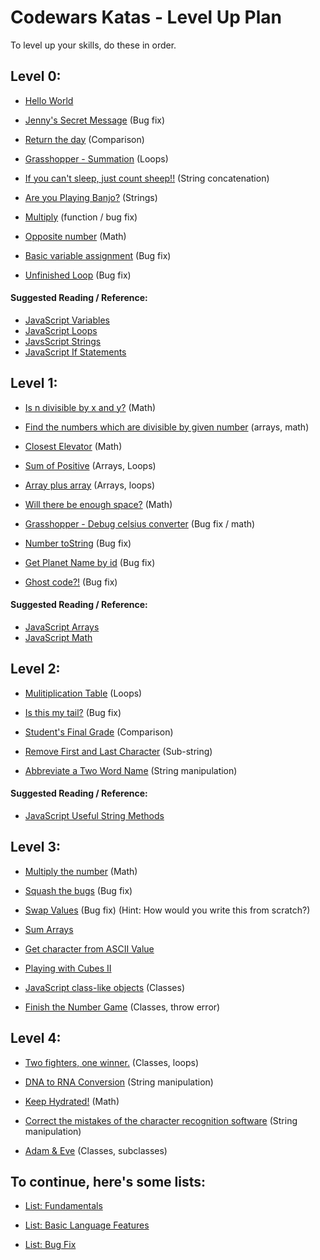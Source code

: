 # Codewars Katas - Level Up Plan
To level up your skills, do these in order.

## Level 0:

- [Hello World](https://www.codewars.com/kata/523b4ff7adca849afe000035)

- [Jenny's Secret Message](https://www.codewars.com/kata/55225023e1be1ec8bc000390) (Bug fix)

- [Return the day](https://www.codewars.com/kata/59dd3ccdded72fc78b000b25) (Comparison)

- [Grasshopper - Summation](https://www.codewars.com/kata/55d24f55d7dd296eb9000030) (Loops)

- [If you can't sleep, just count sheep!!](https://www.codewars.com/kata/5b077ebdaf15be5c7f000077) (String concatenation)

- [Are you Playing Banjo?](https://www.codewars.com/kata/53af2b8861023f1d88000832) (Strings)

- [Multiply](https://www.codewars.com/kata/50654ddff44f800200000004) (function / bug fix)

- [Opposite number](https://www.codewars.com/kata/56dec885c54a926dcd001095) (Math)

- [Basic variable assignment](https://www.codewars.com/kata/50ee6b0bdeab583673000025) (Bug fix)

- [Unfinished Loop](https://www.codewars.com/kata/55c28f7304e3eaebef0000da) (Bug fix)

#### Suggested Reading / Reference:
- [JavaScript Variables](https://developer.mozilla.org/en-US/docs/Learn/JavaScript/First_steps/Variables)
- [JavaScript Loops](https://developer.mozilla.org/en-US/docs/Learn/JavaScript/Building_blocks/Looping_code)
- [JavsScript Strings](https://developer.mozilla.org/en-US/docs/Learn/JavaScript/First_steps/Strings)
- [JavaScript If Statements](https://www.w3schools.com/js/js_if_else.asp)

## Level 1:

- [Is n divisible by x and y?](https://www.codewars.com/kata/5545f109004975ea66000086) (Math)

- [Find the numbers which are divisible by given number](https://www.codewars.com/kata/55edaba99da3a9c84000003b) (arrays, math)

- [Closest Elevator](https://www.codewars.com/kata/5c374b346a5d0f77af500a5a) (Math)

- [Sum of Positive](https://www.codewars.com/kata/5715eaedb436cf5606000381) (Arrays, Loops)

- [Array plus array](https://www.codewars.com/kata/5a2be17aee1aaefe2a000151) (Arrays, loops)

- [Will there be enough space?](https://www.codewars.com/kata/5875b200d520904a04000003) (Math)

- [Grasshopper - Debug celsius converter](https://www.codewars.com/kata/55cb854deb36f11f130000e1) (Bug fix / math)

- [Number toString](https://www.codewars.com/kata/53934feec44762736c00044b) (Bug fix)

- [Get Planet Name by id](https://www.codewars.com/kata/515e188a311df01cba000003) (Bug fix)

- [Ghost code?!](https://www.codewars.com/kata/570184a95594a091150000a0) (Bug fix)

#### Suggested Reading / Reference:
- [JavaScript Arrays](https://developer.mozilla.org/en-US/docs/Learn/JavaScript/First_steps/Arrays)
- [JavaScript Math](https://developer.mozilla.org/en-US/docs/Learn/JavaScript/First_steps/Math)

## Level 2:
- [Mulitiplication Table](https://www.codewars.com/kata/5a2fd38b55519ed98f0000ce) (Loops)

- [Is this my tail?](https://www.codewars.com/kata/56f695399400f5d9ef000af5) (Bug fix)

- [Student's Final Grade](https://www.codewars.com/kata/5ad0d8356165e63c140014d4) (Comparison)

- [Remove First and Last Character](https://www.codewars.com/kata/56bc28ad5bdaeb48760009b0) (Sub-string)

- [Abbreviate a Two Word Name](https://www.codewars.com/kata/57eadb7ecd143f4c9c0000a3) (String manipulation)

#### Suggested Reading / Reference:
- [JavaScript Useful String Methods](https://developer.mozilla.org/en-US/docs/Learn/JavaScript/First_steps/Useful_string_methods)

## Level 3:

- [Multiply the number](https://www.codewars.com/kata/5708f682c69b48047b000e07) (Math)

- [Squash the bugs](https://www.codewars.com/kata/56f173a35b91399a05000cb7) (Bug fix)

- [Swap Values](https://www.codewars.com/kata/5388f0e00b24c5635e000fc6) (Bug fix) (Hint: How would you write this from scratch?)

- [Sum Arrays](https://www.codewars.com/kata/sum-arrays/javascript)

- [Get character from ASCII Value](https://www.codewars.com/kata/get-character-from-ascii-value/javascript)

- [Playing with Cubes II](https://www.codewars.com/kata/playing-with-cubes-ii/train/javascript)

- [JavaScript class-like objects](https://www.codewars.com/kata/javascript-class-like-objects) (Classes)

- [Finish the Number Game](https://www.codewars.com/kata/568018a64f35f0c613000054) (Classes, throw error)


## Level 4:

- [Two fighters, one winner.](https://www.codewars.com/kata/577bd8d4ae2807c64b00045b) (Classes, loops)

- [DNA to RNA Conversion](https://www.codewars.com/kata/dna-to-rna-conversion/javascript) (String manipulation)

- [Keep Hydrated!](https://www.codewars.com/kata/keep-hydrated-1/javascript) (Math)

- [Correct the mistakes of the character recognition software](https://www.codewars.com/kata/correct-the-mistakes-of-the-character-recognition-software/javascript) (String manipulation)

- [Adam & Eve](https://www.codewars.com/kata/547274e24481cfc469000416) (Classes, subclasses)

## To continue, here's some lists:

- [List: Fundamentals](https://www.codewars.com/kata/search/my-languages?beta=false&q=&r=-8&tags=Fundamentals)

- [List: Basic Language Features](https://www.codewars.com/kata/search/my-languages?beta=false&q=&r=-8&tags=Basic%20Language%20Features)

- [List: Bug Fix](https://www.codewars.com/kata/search/my-languages?beta=false&q=&r=-8&tags=Bugs)
